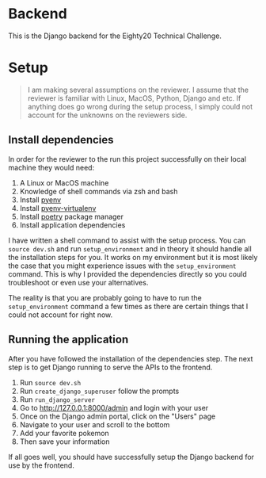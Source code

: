 # Backend

This is the Django backend for the Eighty20 Technical Challenge.

# Setup

> I am making several assumptions on the reviewer. I assume that the reviewer is familiar with Linux, MacOS, Python, Django and etc. If anything does go wrong during the setup process, I simply could not account for the unknowns on the reviewers side.

## Install dependencies

In order for the reviewer to the run this project successfully on their local machine they would need:

1. A Linux or MacOS machine
2. Knowledge of shell commands via zsh and bash
3. Install [pyenv](https://github.com/pyenv/pyenv)
4. Install [pyenv-virtualenv](https://github.com/pyenv/pyenv-virtualenv)
5. Install [poetry](https://python-poetry.org/) package manager
6. Install application dependencies

I have written a shell command to assist with the setup process. You can `source dev.sh` and run `setup_environment` and in theory it should handle all the installation steps for you. It works on my environment but it is most likely the case that you might experience issues with the `setup_environment` command. This is why I provided the dependencies directly so you could troubleshoot or even use your alternatives.

The reality is that you are probably going to have to run the `setup_environment` command a few times as there are certain things that I could not account for right now.

## Running the application

After you have followed the installation of the dependencies step. The next step is to get Django running to serve the APIs to the frontend.

1. Run `source dev.sh`
2. Run `create_django_superuser` follow the prompts
3. Run `run_django_server`
4. Go to http://127.0.0.1:8000/admin and login with your user
5. Once on the Django admin portal, click on the "Users" page
6. Navigate to your user and scroll to the bottom
7. Add your favorite pokemon
8. Then save your information

If all goes well, you should have successfully setup the Django backend for use by the frontend.
